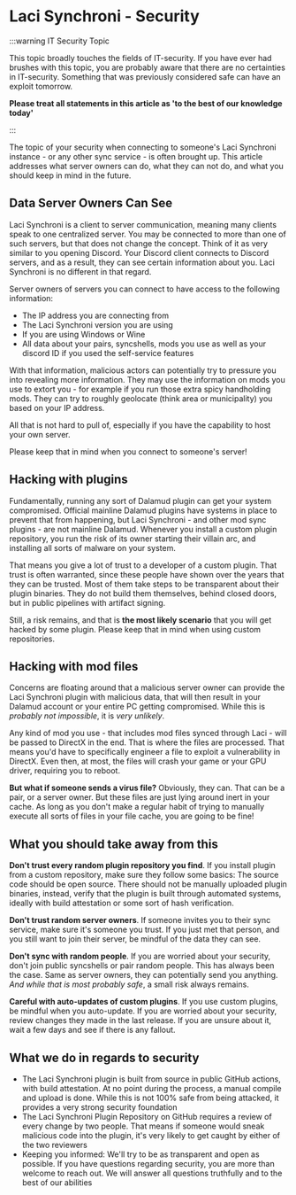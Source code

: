 # Laci Synchroni - Security
:::warning IT Security Topic

This topic broadly touches the fields of IT-security. If you have ever had brushes with this topic, you are probably aware
that there are no certainties in IT-security. Something that was previously considered safe can have an exploit tomorrow.

**Please treat all statements in this article as 'to the best of our knowledge today'**

:::

The topic of your security when connecting to someone's Laci Synchroni instance - or any other sync service - is often brought up. This
article addresses what server owners can do, what they can not do, and what you should keep in mind in the future.

## Data Server Owners Can See
Laci Synchroni is a client to server communication, meaning many clients speak to one centralized server. You may be connected to more 
than one of such servers, but that does not change the concept. Think of it as very similar to you opening Discord. 
Your Discord client connects to Discord servers, and as a result, they can see certain information about you. Laci Synchroni is no different in that regard.

Server owners of servers you can connect to have access to the following information:
- The IP address you are connecting from
- The Laci Synchroni version you are using
- If you are using Windows or Wine
- All data about your pairs, syncshells, mods you use as well as your discord ID if you used the self-service features

With that information, malicious actors can potentially try to pressure you into revealing more information. 
They may use the information on mods you use to extort you - for example if you run those extra spicy handholding mods.
They can try to roughly geolocate (think area or municipality) you based on your IP address. 

All that is not hard to pull of, especially if you have the capability to host your own server.

Please keep that in mind when you connect to someone's server!

## Hacking with plugins
Fundamentally, running any sort of Dalamud plugin can get your system compromised. 
Official mainline Dalamud plugins have systems in place to prevent that from happening, but Laci Synchroni - and other mod sync plugins - are not mainline Dalamud. 
Whenever you install a custom plugin repository, you run the risk of its owner starting their villain arc, and installing all sorts of malware on your system.

That means you give a lot of trust to a developer of a custom plugin. 
That trust is often warranted, since these people have shown over the years that they can be trusted. Most of them take steps to be transparent about their plugin binaries. 
They do not build them themselves, behind closed doors, but in public pipelines with artifact signing.

Still, a risk remains, and that is **the most likely scenario** that you will get hacked by some plugin. Please keep that in mind when using custom repositories.


## Hacking with mod files
Concerns are floating around that a malicious server owner can provide the Laci Synchroni plugin with malicious data, that will then result in your
Dalamud account or your entire PC getting compromised. While this is *probably not impossible*, it is *very unlikely*.

Any kind of mod you use - that includes mod files synced through Laci - will be passed to DirectX in the end. That is where the files
are processed. That means you'd have to specifically engineer a file to exploit a vulnerability in DirectX. Even then, at most, the files
will crash your game or your GPU driver, requiring you to reboot.

**But what if someone sends a virus file?** Obviously, they can. That can be a pair, or a server owner. But these files are just lying around
inert in your cache. As long as you don't make a regular habit of trying to manually execute all sorts of files in your file cache, you are 
going to be fine!

## What you should take away from this
**Don't trust every random plugin repository you find**. If you install plugin from a custom repository, make sure they follow some basics: The source code
should be open source. There should not be manually uploaded plugin binaries, instead, verify that the plugin is built through automated systems, ideally with build attestation
or some sort of hash verification.

**Don't trust random server owners**. If someone invites you to their sync service, make sure it's someone you trust. If you just met that person, and you still
want to join their server, be mindful of the data they can see.

**Don't sync with random people**. If you are worried about your security, don't join public syncshells or pair random people. This
has always been the case. Same as server owners, they can potentially send you anything. *And while that is most probably safe*, a small
risk always remains.

**Careful with auto-updates of custom plugins**. If you use custom plugins, be mindful when you auto-update. If you are worried about
your security, review changes they made in the last release. If you are unsure about it, wait a few days and see if there is any fallout.

## What we do in regards to security
- The Laci Synchroni plugin is built from source in public GitHub actions, with build attestation. At no point during the process, a manual compile and upload is done. While
this is not 100% safe from being attacked, it provides a very strong security foundation
- The Laci Synchroni Plugin Repository on GitHub requires a review of every change by two people. That means if someone would sneak malicious code into the plugin,
it's very likely to get caught by either of the two reviewers
- Keeping you informed: We'll try to be as transparent and open as possible. If you have questions regarding security, you are more than welcome to reach out. We will
answer all questions truthfully and to the best of our abilities
